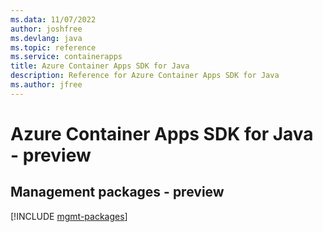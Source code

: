 ```yaml
---
ms.data: 11/07/2022
author: joshfree
ms.devlang: java
ms.topic: reference
ms.service: containerapps
title: Azure Container Apps SDK for Java
description: Reference for Azure Container Apps SDK for Java
ms.author: jfree
---
```

# Azure Container Apps SDK for Java - preview

## Management packages - preview
[!INCLUDE [mgmt-packages](container-apps-mgmt-index.md)]